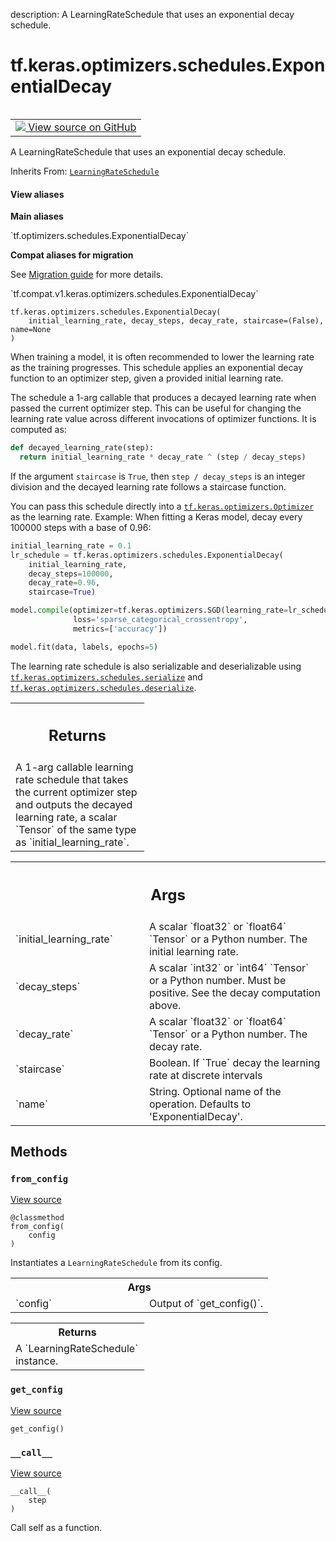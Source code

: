 description: A LearningRateSchedule that uses an exponential decay schedule.

<div itemscope itemtype="http://developers.google.com/ReferenceObject">
<meta itemprop="name" content="tf.keras.optimizers.schedules.ExponentialDecay" />
<meta itemprop="path" content="Stable" />
<meta itemprop="property" content="__call__"/>
<meta itemprop="property" content="__init__"/>
<meta itemprop="property" content="from_config"/>
<meta itemprop="property" content="get_config"/>
</div>

# tf.keras.optimizers.schedules.ExponentialDecay

<!-- Insert buttons and diff -->

<table class="tfo-notebook-buttons tfo-api nocontent" align="left">
<td>
  <a target="_blank" href="https://github.com/tensorflow/tensorflow/blob/r2.3/tensorflow/python/keras/optimizer_v2/learning_rate_schedule.py#L64-L165">
    <img src="https://www.tensorflow.org/images/GitHub-Mark-32px.png" />
    View source on GitHub
  </a>
</td>
</table>



A LearningRateSchedule that uses an exponential decay schedule.

Inherits From: [`LearningRateSchedule`](../../../../tf/keras/optimizers/schedules/LearningRateSchedule.md)

<section class="expandable">
  <h4 class="showalways">View aliases</h4>
  <p>
<b>Main aliases</b>
<p>`tf.optimizers.schedules.ExponentialDecay`</p>

<b>Compat aliases for migration</b>
<p>See
<a href="https://www.tensorflow.org/guide/migrate">Migration guide</a> for
more details.</p>
<p>`tf.compat.v1.keras.optimizers.schedules.ExponentialDecay`</p>
</p>
</section>

<pre class="devsite-click-to-copy prettyprint lang-py tfo-signature-link">
<code>tf.keras.optimizers.schedules.ExponentialDecay(
    initial_learning_rate, decay_steps, decay_rate, staircase=(False), name=None
)
</code></pre>



<!-- Placeholder for "Used in" -->

When training a model, it is often recommended to lower the learning rate as
the training progresses. This schedule applies an exponential decay function
to an optimizer step, given a provided initial learning rate.

The schedule a 1-arg callable that produces a decayed learning
rate when passed the current optimizer step. This can be useful for changing
the learning rate value across different invocations of optimizer functions.
It is computed as:

```python
def decayed_learning_rate(step):
  return initial_learning_rate * decay_rate ^ (step / decay_steps)
```

If the argument `staircase` is `True`, then `step / decay_steps` is
an integer division and the decayed learning rate follows a
staircase function.

You can pass this schedule directly into a <a href="../../../../tf/keras/optimizers/Optimizer.md"><code>tf.keras.optimizers.Optimizer</code></a>
as the learning rate.
Example: When fitting a Keras model, decay every 100000 steps with a base
of 0.96:

```python
initial_learning_rate = 0.1
lr_schedule = tf.keras.optimizers.schedules.ExponentialDecay(
    initial_learning_rate,
    decay_steps=100000,
    decay_rate=0.96,
    staircase=True)

model.compile(optimizer=tf.keras.optimizers.SGD(learning_rate=lr_schedule),
              loss='sparse_categorical_crossentropy',
              metrics=['accuracy'])

model.fit(data, labels, epochs=5)
```

The learning rate schedule is also serializable and deserializable using
<a href="../../../../tf/keras/optimizers/schedules/serialize.md"><code>tf.keras.optimizers.schedules.serialize</code></a> and
<a href="../../../../tf/keras/optimizers/schedules/deserialize.md"><code>tf.keras.optimizers.schedules.deserialize</code></a>.

<!-- Tabular view -->
 <table class="responsive fixed orange">
<colgroup><col width="214px"><col></colgroup>
<tr><th colspan="2"><h2 class="add-link">Returns</h2></th></tr>
<tr class="alt">
<td colspan="2">
A 1-arg callable learning rate schedule that takes the current optimizer
step and outputs the decayed learning rate, a scalar `Tensor` of the same
type as `initial_learning_rate`.
</td>
</tr>

</table>



<!-- Tabular view -->
 <table class="responsive fixed orange">
<colgroup><col width="214px"><col></colgroup>
<tr><th colspan="2"><h2 class="add-link">Args</h2></th></tr>

<tr>
<td>
`initial_learning_rate`
</td>
<td>
A scalar `float32` or `float64` `Tensor` or a
Python number.  The initial learning rate.
</td>
</tr><tr>
<td>
`decay_steps`
</td>
<td>
A scalar `int32` or `int64` `Tensor` or a Python number.
Must be positive.  See the decay computation above.
</td>
</tr><tr>
<td>
`decay_rate`
</td>
<td>
A scalar `float32` or `float64` `Tensor` or a
Python number.  The decay rate.
</td>
</tr><tr>
<td>
`staircase`
</td>
<td>
Boolean.  If `True` decay the learning rate at discrete
intervals
</td>
</tr><tr>
<td>
`name`
</td>
<td>
String.  Optional name of the operation.  Defaults to
'ExponentialDecay'.
</td>
</tr>
</table>



## Methods

<h3 id="from_config"><code>from_config</code></h3>

<a target="_blank" href="https://github.com/tensorflow/tensorflow/blob/r2.3/tensorflow/python/keras/optimizer_v2/learning_rate_schedule.py#L50-L60">View source</a>

<pre class="devsite-click-to-copy prettyprint lang-py tfo-signature-link">
<code>@classmethod</code>
<code>from_config(
    config
)
</code></pre>

Instantiates a `LearningRateSchedule` from its config.


<!-- Tabular view -->
 <table class="responsive fixed orange">
<colgroup><col width="214px"><col></colgroup>
<tr><th colspan="2">Args</th></tr>

<tr>
<td>
`config`
</td>
<td>
Output of `get_config()`.
</td>
</tr>
</table>



<!-- Tabular view -->
 <table class="responsive fixed orange">
<colgroup><col width="214px"><col></colgroup>
<tr><th colspan="2">Returns</th></tr>
<tr class="alt">
<td colspan="2">
A `LearningRateSchedule` instance.
</td>
</tr>

</table>



<h3 id="get_config"><code>get_config</code></h3>

<a target="_blank" href="https://github.com/tensorflow/tensorflow/blob/r2.3/tensorflow/python/keras/optimizer_v2/learning_rate_schedule.py#L158-L165">View source</a>

<pre class="devsite-click-to-copy prettyprint lang-py tfo-signature-link">
<code>get_config()
</code></pre>




<h3 id="__call__"><code>__call__</code></h3>

<a target="_blank" href="https://github.com/tensorflow/tensorflow/blob/r2.3/tensorflow/python/keras/optimizer_v2/learning_rate_schedule.py#L143-L156">View source</a>

<pre class="devsite-click-to-copy prettyprint lang-py tfo-signature-link">
<code>__call__(
    step
)
</code></pre>

Call self as a function.





